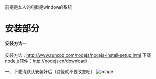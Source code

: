 前提是本人的电脑是window的系统
# 安装部分
#### 安装方法一
安装方法：http://www.runoob.com/nodejs/nodejs-install-setup.html
下载node.js软件：http://nodejs.cn/download/

一、下载请默认安装好后（路径就不要改变吧）
![image](http://note.youdao.com/noteshare?id=df9cbdb271b2e34dcebec63685572d48)
